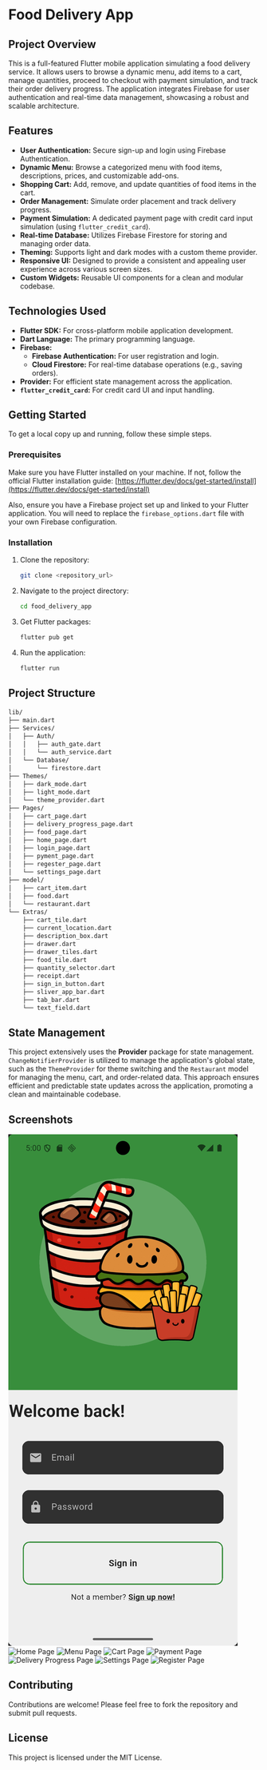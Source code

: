# Food Delivery App

## Project Overview

This is a full-featured Flutter mobile application simulating a food delivery service. It allows users to browse a dynamic menu, add items to a cart, manage quantities, proceed to checkout with payment simulation, and track their order delivery progress. The application integrates Firebase for user authentication and real-time data management, showcasing a robust and scalable architecture.

## Features

*   **User Authentication:** Secure sign-up and login using Firebase Authentication.
*   **Dynamic Menu:** Browse a categorized menu with food items, descriptions, prices, and customizable add-ons.
*   **Shopping Cart:** Add, remove, and update quantities of food items in the cart.
*   **Order Management:** Simulate order placement and track delivery progress.
*   **Payment Simulation:** A dedicated payment page with credit card input simulation (using `flutter_credit_card`).
*   **Real-time Database:** Utilizes Firebase Firestore for storing and managing order data.
*   **Theming:** Supports light and dark modes with a custom theme provider.
*   **Responsive UI:** Designed to provide a consistent and appealing user experience across various screen sizes.
*   **Custom Widgets:** Reusable UI components for a clean and modular codebase.

## Technologies Used

*   **Flutter SDK:** For cross-platform mobile application development.
*   **Dart Language:** The primary programming language.
*   **Firebase:**
    *   **Firebase Authentication:** For user registration and login.
    *   **Cloud Firestore:** For real-time database operations (e.g., saving orders).
*   **Provider:** For efficient state management across the application.
*   **`flutter_credit_card`:** For credit card UI and input handling.

## Getting Started

To get a local copy up and running, follow these simple steps.

### Prerequisites

Make sure you have Flutter installed on your machine. If not, follow the official Flutter installation guide: [https://flutter.dev/docs/get-started/install](https://flutter.dev/docs/get-started/install)

Also, ensure you have a Firebase project set up and linked to your Flutter application. You will need to replace the `firebase_options.dart` file with your own Firebase configuration.

### Installation

1.  Clone the repository:
    ```bash
    git clone <repository_url>
    ```
2.  Navigate to the project directory:
    ```bash
    cd food_delivery_app
    ```
3.  Get Flutter packages:
    ```bash
    flutter pub get
    ```
4.  Run the application:
    ```bash
    flutter run
    ```

## Project Structure

```
lib/
├── main.dart
├── Services/
│   ├── Auth/
│   │   ├── auth_gate.dart
│   │   └── auth_service.dart
│   └── Database/
│       └── firestore.dart
├── Themes/
│   ├── dark_mode.dart
│   ├── light_mode.dart
│   └── theme_provider.dart
├── Pages/
│   ├── cart_page.dart
│   ├── delivery_progress_page.dart
│   ├── food_page.dart
│   ├── home_page.dart
│   ├── login_page.dart
│   ├── pyment_page.dart
│   ├── regester_page.dart
│   └── settings_page.dart
├── model/
│   ├── cart_item.dart
│   ├── food.dart
│   └── restaurant.dart
└── Extras/
    ├── cart_tile.dart
    ├── current_location.dart
    ├── description_box.dart
    ├── drawer.dart
    ├── drawer_tiles.dart
    ├── food_tile.dart
    ├── quantity_selector.dart
    ├── receipt.dart
    ├── sign_in_button.dart
    ├── sliver_app_bar.dart
    ├── tab_bar.dart
    └── text_field.dart
```

## State Management

This project extensively uses the **Provider** package for state management. `ChangeNotifierProvider` is utilized to manage the application's global state, such as the `ThemeProvider` for theme switching and the `Restaurant` model for managing the menu, cart, and order-related data. This approach ensures efficient and predictable state updates across the application, promoting a clean and maintainable codebase.

## Screenshots

![Login Page](https://github.com/Fadimajeed/Delivery-app/blob/master/delivery-app-imges/Screenshot_1751328013.png?raw=true)
![Home Page](https://github.com/Fadimajeed/Delivery_app/blob/master/delivery-app-images/Screenshot2025-06-23143203.png?raw=true)
![Menu Page](https://github.com/Fadimajeed/Delivery_app/blob/master/delivery-app-images/Screenshot2025-06-23143224.png?raw=true)
![Cart Page](https://github.com/Fadimajeed/Delivery_app/blob/master/delivery-app-images/Screenshot2025-06-23143234.png?raw=true)
![Payment Page](https://github.com/Fadimajeed/Delivery_app/blob/master/delivery-app-images/Screenshot2025-06-23143255.png?raw=true)
![Delivery Progress Page](https://github.com/Fadimajeed/Delivery_app/blob/master/delivery-app-images/Screenshot2025-06-23143243.png?raw=true)
![Settings Page](https://github.com/Fadimajeed/Delivery_app/blob/master/delivery-app-images/Screenshot2025-06-23143217.png?raw=true)
![Register Page](https://github.com/Fadimajeed/Delivery_app/blob/master/delivery-app-images/Screenshot2025-06-23143308.png?raw=true)

## Contributing

Contributions are welcome! Please feel free to fork the repository and submit pull requests.

## License

This project is licensed under the MIT License.

